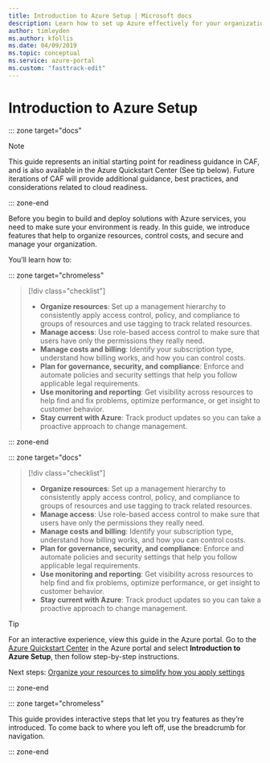 ```yaml
---
title: Introduction to Azure Setup | Microsoft docs
description: Learn how to set up Azure effectively for your organization with step-by-step guidance.
author: timleyden
ms.author: kfollis
ms.date: 04/09/2019
ms.topic: conceptual
ms.service: azure-portal
ms.custom: "fasttrack-edit"
---
```


# Introduction to Azure Setup

::: zone target="docs"
> [!NOTE]
> This guide represents an initial starting point for readiness guidance in CAF, and is also available in the Azure Quickstart Center (See tip below). Future iterations of CAF will provide additional guidance, best practices, and considerations related to cloud readiness.
>
::: zone-end

Before you begin to build and deploy solutions with Azure services, you need to make sure your environment is ready. In this guide, we introduce features that help to organize resources, control costs, and secure and manage your organization.

You’ll learn how to:

::: zone target="chromeless"

> [!div class="checklist"]
> * **Organize resources**: Set up a management hierarchy to consistently apply access control, policy, and compliance to groups of resources and use tagging to track related resources.
> * **Manage access**: Use role-based access control to make sure that users have only the permissions they really need.
> * **Manage costs and billing**: Identify your subscription type, understand how billing works, and how you can control costs.
> * **Plan for governance, security, and compliance**: Enforce and automate policies and security settings that help you follow applicable legal requirements.
> * **Use monitoring and reporting**: Get visibility across resources to help find and fix problems, optimize performance, or get insight to customer behavior.
> * **Stay current with Azure**: Track product updates so you can take a proactive approach to change management.

::: zone-end

::: zone target="docs"

> [!div class="checklist"]
> * **Organize resources**: Set up a management hierarchy to consistently apply access control, policy, and compliance to groups of resources and use tagging to track related resources.
> * **Manage access**: Use role-based access control to make sure that users have only the permissions they really need.
> * **Manage costs and billing**: Identify your subscription type, understand how billing works, and how you can control costs.
> * **Plan for governance, security, and compliance**: Enforce and automate policies and security settings that help you follow applicable legal requirements.
> * **Use monitoring and reporting**: Get visibility across resources to help find and fix problems, optimize performance, or get insight to customer behavior.
> * **Stay current with Azure**: Track product updates so you can take a proactive approach to change management.

> [!TIP]
> For an interactive experience, view this guide in the Azure portal. Go to the [Azure Quickstart Center](https://ms.portal.azure.com/?feature.quickstart=true#blade/Microsoft_Azure_Resources/QuickstartCenterBlade) in the Azure portal and select **Introduction to Azure Setup**, then follow step-by-step instructions.
>
>

Next steps: [Organize your resources to simplify how you apply settings](./organize-resources.md)

::: zone-end

::: zone target="chromeless"

This guide provides interactive steps that let you try features as they’re introduced. To come back to where you left off, use the breadcrumb for navigation.

::: zone-end
